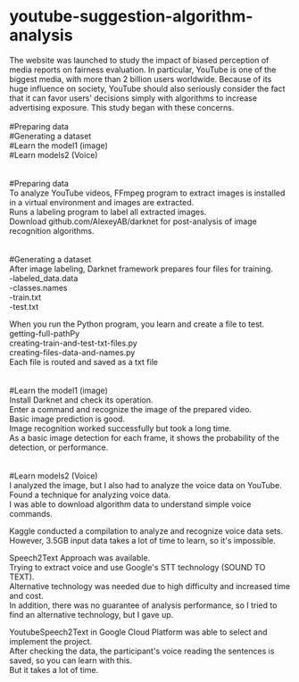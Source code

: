 # youtube-suggestion-algorithm-analysis
The website was launched to study the impact of biased perception of media reports on fairness evaluation. In particular, YouTube is one of the biggest media, with more than 2 billion users worldwide. Because of its huge influence on society, YouTube should also seriously consider the fact that it can favor users' decisions simply with algorithms to increase advertising exposure. This study began with these concerns.
<br>
<br>
#Preparing data<br>
#Generating a dataset<br>
#Learn the model1 (image)<br>
#Learn models2 (Voice)<br>
<br>
<br>
#Preparing data<br>
To analyze YouTube videos, FFmpeg program to extract images is installed in a virtual environment and images are extracted.<br>
Runs a labeling program to label all extracted images.<br>
Download github.com/AlexeyAB/darknet for post-analysis of image recognition algorithms.<br>
<br>
<br>
#Generating a dataset<br>
After image labeling, Darknet framework prepares four files for training.<br>
-labeled_data.data<br>
-classes.names<br>
-train.txt<br>
-test.txt<br>

When you run the Python program, you learn and create a file to test.<br>
getting-full-pathPy<br>
creating-train-and-test-txt-files.py<br>
creating-files-data-and-names.py<br>
Each file is routed and saved as a txt file<br>
<br>
<br>
#Learn the model1 (image)<br>
Install Darknet and check its operation.<br>
Enter a command and recognize the image of the prepared video.<br>
Basic image prediction is good.<br>
Image recognition worked successfully but took a long time.<br>
As a basic image detection for each frame, it shows the probability of the detection, or performance.<br>
<br>
<br>
#Learn models2 (Voice)<br>
I analyzed the image, but I also had to analyze the voice data on YouTube.<br>
Found a technique for analyzing voice data.<br>
I was able to download algorithm data to understand simple voice commands.<br>

Kaggle conducted a compilation to analyze and recognize voice data sets.<br>
However, 3.5GB input data takes a lot of time to learn, so it's impossible.<br>

Speech2Text Approach was available.<br>
Trying to extract voice and use Google's STT technology (SOUND TO TEXT).<br>
Alternative technology was needed due to high difficulty and increased time and cost.<br>
In addition, there was no guarantee of analysis performance, so I tried to find an alternative technology, but I gave up.<br>

YoutubeSpeech2Text in Google Cloud Platform was able to select and implement the project.<br>
After checking the data, the participant's voice reading the sentences is saved, so you can learn with this.<br>
But it takes a lot of time.<br>

